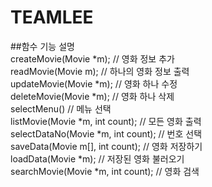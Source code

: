 # TEAMLEE

##함수 기능 설명    
createMovie(Movie *m); // 영화 정보 추가    
readMovie(Movie m); // 하나의 영화 정보 출력    
updateMovie(Movie *m); // 영화 하나 수정    
deleteMovie(Movie *m); // 영화 하나 삭제    
selectMenu() // 메뉴 선택    
listMovie(Movie *m, int count); // 모든 영화 출력    
selectDataNo(Movie *m, int count); // 번호 선택    
saveData(Movie m[], int count); // 영화 저장하기    
loadData(Movie *m); // 저장된 영화 불러오기    
searchMovie(Movie *m, int count); // 영화 검색    
